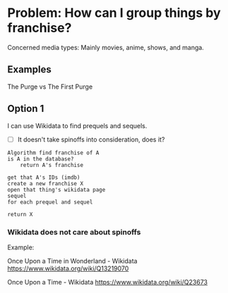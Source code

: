 # Problem: How can I group things by franchise?
Concerned media types: Mainly movies, anime, shows, and manga.

## Examples
The Purge vs The First Purge


## Option 1
I can use Wikidata to find prequels and sequels.
- [ ] It doesn't take spinoffs into consideration, does it?

```
Algorithm find franchise of A
is A in the database?
    return A's franchise

get that A's IDs (imdb)
create a new franchise X
open that thing's wikidata page
sequel
for each prequel and sequel

return X
```

### Wikidata does not care about spinoffs

Example:

Once Upon a Time in Wonderland - Wikidata
https://www.wikidata.org/wiki/Q13219070

Once Upon a Time - Wikidata
https://www.wikidata.org/wiki/Q23673

